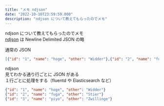 ```yaml
---
title: "メモ ndjson"
date: "2022-10-10T23:59:59.000"
description: "ndjson について教えてもらったのでメモ"
---
```


ndjson について教えてもらったのでメモ  
[ndjson](http://ndjson.org/) は Newline Delimited JSON の略

通常の JSON

```json
[{"id": "1", "name": "hoge", "other": "Widder"},{"id": "2", "name": "fuga", "other": "Stier"},{"id": "3", "name": "piyo", "other": "Zwillinge"}]
```

ndjson  
見てわかる通り行ごとに JSON がある  
１行ごとに処理をする（fluentd や Elasticsearch など）

```json
{"id": "1", "name": "hoge", "other": "Widder"}
{"id": "2", "name": "fuga", "other": "Stier"}
{"id": "3", "name": "piyo", "other": "Zwillinge"}
```
